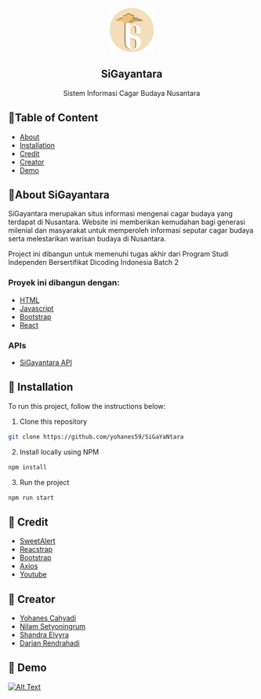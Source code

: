 <p align="center">
    <a href="https://sigayantara.netlify.app/">
        <img src="public/sigayantara-logo.png" alt="Logo" width="90" height="90">
    </a>
    <h2 align="center">SiGayantara</h2>
    <p align="center">
        Sistem Informasi Cagar Budaya Nusantara
    </p>
</p>


## 📌Table of Content
* [About](#about)
* [Installation](#installation)
* [Credit](#credit)
* [Creator](#creator)
* [Demo](#demo)

<!-- About SiGayantara -->
## 📌About SiGayantara
SiGayantara merupakan situs informasi mengenai cagar budaya yang terdapat di Nusantara. Website ini memberikan kemudahan bagi generasi milenial dan masyarakat untuk memperoleh informasi seputar cagar budaya serta melestarikan warisan budaya di Nusantara.

Project ini dibangun untuk memenuhi tugas akhir dari Program Studi Independen Bersertifikat Dicoding Indonesia Batch 2

### Proyek ini dibangun dengan:
* [HTML](https://html.com/)
* [Javascript](https://www.javascript.com/)
* [Bootstrap](https://getbootstrap.com/)
* [React](https://reactjs.org/)

### APIs
* [SiGayantara API](https://github.com/yohanes59/SiGayantara-API)

## 📌 Installation
To run this project, follow the instructions below:

1. Clone this repository
```sh
git clone https://github.com/yohanes59/SiGaYaNtara
```
2. Install locally using NPM 
```sh
npm install
```
3. Run the project
```sh
npm run start
```

<!-- Credit -->
## 📌 Credit
* [SweetAlert](https://sweetalert.js.org/guides/)
* [Reacstrap](https://reactstrap.github.io/)
* [Bootstrap](https://getbootstrap.com)
* [Axios](https://axios-http.com/)
* [Youtube](https://www.youtube.com/)

## 📌 Creator
* [Yohanes Cahyadi](https://github.com/yohanes59)
* [Nilam Setyoningrum](https://github.com/nilamsty)
* [Shandra Elvyra](https://github.com/shandraelvyra)
* [Darian Rendrahadi](https://github.com/dariangunawan)

## 📌 Demo
[![Alt Text](https://img.youtube.com/vi/sHT94tpvGNk/0.jpg)](https://www.youtube.com/watch?v=sHT94tpvGNk)
